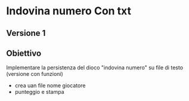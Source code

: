# Indovina numero Con txt

## Versione 1

## Obiettivo

Implementare la persistenza del dioco "indovina numero" su file di testo (versione con funzioni)

- crea uan file nome giocatore
- punteggio e stampa